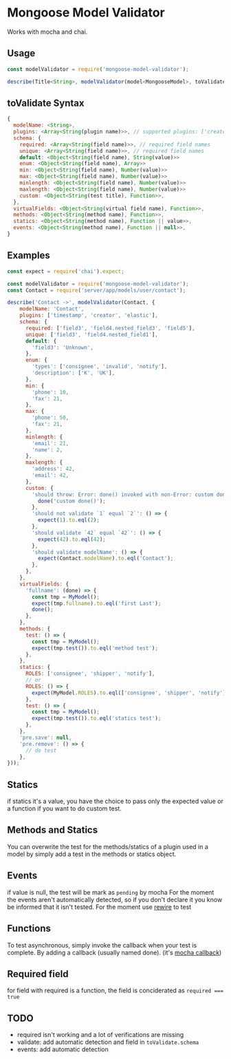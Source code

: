 # Mongoose Model Validator

Works with mocha and chai.

Usage
-----
````javascript
const modelValidator = require('mongoose-model-validator');

describe(Title<String>, modelValidator(model<MongooseModel>, toValidate<Object>));
````

toValidate Syntax
----------------
````javascript
{
  modelName: <String>,
  plugins: <Array<String(plugin name)>>, // supported plugins: ['creator', 'elastic', 'file', 'timestamp', 'unique'] (not fully supported yet)
  schema: {
    required: <Array<String(field name)>>, // required field names
    unique: <Array<String(field name)>>, // required field names
    default: <Object<String(field name), String(value)>>
    enum: <Object<String(field name), Array>>
    min: <Object<String(field name), Number(value)>>
    max: <Object<String(field name), Number(value)>>
    minlength: <Object<String(field name), Number(value)>>
    maxlength: <Object<String(field name), Number(value)>>
    custom: <Object<String(test title), Function>>,
  },
  virtualFields: <Object<String(virtual field name), Function>>,
  methods: <Object<String(method name), Function>>,
  statics: <Object<String(method name), Function || value>>,
  events: <Object<String(method name), Function || null>>,
}
````

Examples
----
````javascript
const expect = require('chai').expect;

const modelValidator = require('mongoose-model-validator');
const Contact = require('server/app/models/user/contact');

describe('Contact ->', modelValidator(Contact, {
    modelName: 'Contact',
    plugins: ['timestamp', 'creator', 'elastic'],
    schema: {
      required: ['field3', 'field4.nested_field3', 'field5'],
      unique: ['field3', 'field4.nested_field1'],
      default: {
        'field3': 'Unknown',
      },
      enum: {
        'types': ['consignee', 'invalid', 'notify'],
        'description': ['K', 'UK'],
      },
      min: {
        'phone': 10,
        'fax': 21,
      },
      max: {
        'phone': 50,
        'fax': 21,
      },
      minlength: {
        'email': 21,
        'name': 2,
      },
      maxlength: {
        'address': 42,
        'email': 42,
      },
      custom: {
        'should throw: Error: done() invoked with non-Error: custom done()': (done) => {
          done('custom done()');
        },
        'should not validate `1` equal `2`': () => {
          expect(1).to.eql(2);
        },
        'should validate `42` equal `42`': () => {
          expect(42).to.eql(42);
        },
        'should validate modelName': () => {
          expect(Contact.modelName).to.eql('Contact');
        },
      },
    },
    virtualFields: {
      'fullname': (done) => {
        const tmp = MyModel();
        expect(tmp.fullname).to.eql('first Last');
        done();
      },
    },
    methods: {
      test: () => {
        const tmp = MyModel();
        expect(tmp.test()).to.eql('method test');
      },
    },
    statics: {
      ROLES: ['consignee', 'shipper', 'notify'],
      // or
      ROLES: () => {
        expect(MyModel.ROLES).to.eql(['consignee', 'shipper', 'notify']);
      },
      test: () => {
        const tmp = MyModel();
        expect(tmp.test()).to.eql('statics test');
      },
    },
    'pre.save': null,
    'pre.remove': () => {
      // do test
    },
}));
````

Statics
-------

if statics it's a value, you have the choice to pass only the expected value or a function if you want to do custom test.

Methods and Statics
-------------------

You can overwrite the test for the methods/statics of a plugin used in a model by simply add a test in the methods or statics object.

Events
------
if value is null, the test will be mark as `pending` by mocha
For the moment the events aren't automatically detected, so if you don't declare it you know be informed that it isn't tested.
For the moment use [rewire](https://www.npmjs.com/package/rewire) to test

Functions
---------

To test asynchronous, simply invoke the callback when your test is complete. By adding a callback (usually named done).
(it's [mocha callback](http://mochajs.org/#asynchronous-code)) 

Required field
--------------

for field with required is a function, the field is conciderated as `required === true`

TODO
----
* required isn't working and a lot of verifications are missing
* validate: add automatic detection and field in `toValidate.schema`
* events: add automatic detection
